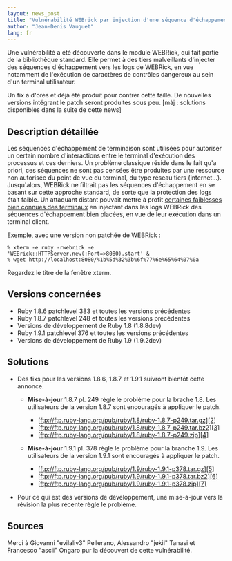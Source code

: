 ```yaml
---
layout: news_post
title: "Vulnérabilité WEBrick par injection d'une séquence d'échappement"
author: "Jean-Denis Vauguet"
lang: fr
---
```


Une vulnérabilité a été découverte dans le module WEBRick, qui fait
partie de la bibliothèque standard. Elle permet à des tiers malveillants
d\'injecter des séquences d\'échappement vers les logs de WEBRick, en
vue notamment de l\'exécution de caractères de contrôles dangereux au
sein d\'un terminal utilisateur.

Un fix a d\'ores et déjà été produit pour contrer cette faille. De
nouvelles versions intégrant le patch seront produites sous peu. \[màj :
solutions disponibles dans la suite de cette news\]

## Description détaillée

Les séquences d\'échappement de terminaison sont utilisées pour
autoriser un certain nombre d\'interactions entre le terminal
d\'exécution des processus et ces derniers. Un problème classique réside
dans le fait qu\'a priori, ces séquences ne sont pas censées être
produites par une ressource non autorisée du point de vue du terminal,
du type réseau tiers (internet…). Jusqu\'alors, WEBRick ne filtrait pas
les séquences d\'échappement en se basant sur cette approche standard,
de sorte que la protection des logs était faible. Un attaquant distant
pouvait mettre à profit [certaines faiblesses bien connues des
terminaux][1] en injectant dans les logs WEBRick des séquences
d\'échappement bien placées, en vue de leur exécution dans un terminal
client.

Exemple, avec une version non patchée de WEBRick :

    % xterm -e ruby -rwebrick -e 'WEBrick::HTTPServer.new(:Port=>8080).start' &
    % wget http://localhost:8080/%1b%5d%32%3b%6f%77%6e%65%64%07%0a

Regardez le titre de la fenêtre xterm.

## Versions concernées

* Ruby 1.8.6 patchlevel 383 et toutes les versions précédentes
* Ruby 1.8.7 patchlevel 248 et toutes les versions précédentes
* Versions de développement de Ruby 1.8 (1.8.8dev)
* Ruby 1.9.1 patchlevel 376 et toutes les versions précédentes
* Versions de développement de Ruby 1.9 (1.9.2dev)

## Solutions

* Des fixs pour les versions 1.8.6, 1.8.7 et 1.9.1 suivront bientôt
  cette annonce.
  * **Mise-à-jour** 1.8.7 pl. 249 règle le problème pour la brache 1.8.
    Les utilisateurs de la version 1.8.7 sont encouragés à appliquer le
    patch.
    * [ftp://ftp.ruby-lang.org/pub/ruby/1.8/ruby-1.8.7-p249.tar.gz][2]
    * [ftp://ftp.ruby-lang.org/pub/ruby/1.8/ruby-1.8.7-p249.tar.bz2][3]
    * [ftp://ftp.ruby-lang.org/pub/ruby/1.8/ruby-1.8.7-p249.zip][4]

  * **Mise-à-jour** 1.9.1 pl. 378 règle le problème pour la branche 1.9.
    Les utilisateurs de la version 1.9.1 sont encouragés à appliquer le
    patch.
    * [ftp://ftp.ruby-lang.org/pub/ruby/1.9/ruby-1.9.1-p378.tar.gz][5]
    * [ftp://ftp.ruby-lang.org/pub/ruby/1.9/ruby-1.9.1-p378.tar.bz2][6]
    * [ftp://ftp.ruby-lang.org/pub/ruby/1.9/ruby-1.9.1-p378.zip][7]

* Pour ce qui est des versions de développement, une mise-à-jour vers la
  révision la plus récente règle le problème.

## Sources

Merci à Giovanni \"evilaliv3\" Pellerano, Alessandro \"jekil\" Tanasi et
Francesco \"ascii\" Ongaro pur la découvert de cette vulnérabilité.



[1]: http://marc.info/?l=bugtraq&amp;m=104612710031920&amp;w=2 "Terminal Emulator Security Issues"
[2]: ftp://ftp.ruby-lang.org/pub/ruby/1.8/ruby-1.8.7-p249.tar.gz 
[3]: ftp://ftp.ruby-lang.org/pub/ruby/1.8/ruby-1.8.7-p249.tar.bz2 
[4]: ftp://ftp.ruby-lang.org/pub/ruby/1.8/ruby-1.8.7-p249.zip 
[5]: ftp://ftp.ruby-lang.org/pub/ruby/1.9/ruby-1.9.1-p378.tar.gz 
[6]: ftp://ftp.ruby-lang.org/pub/ruby/1.9/ruby-1.9.1-p378.tar.bz2 
[7]: ftp://ftp.ruby-lang.org/pub/ruby/1.9/ruby-1.9.1-p378.zip 
